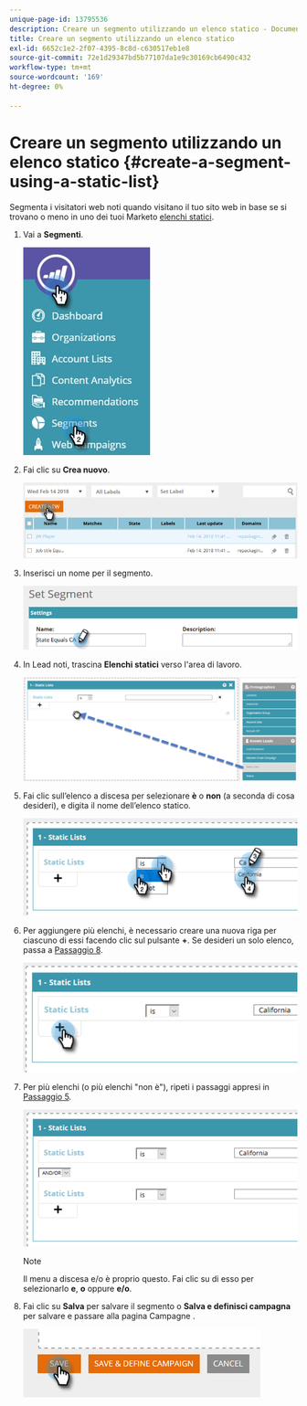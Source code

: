 ```yaml
---
unique-page-id: 13795536
description: Creare un segmento utilizzando un elenco statico - Documenti Marketo - Documentazione del prodotto
title: Creare un segmento utilizzando un elenco statico
exl-id: 6652c1e2-2f07-4395-8c8d-c630517eb1e8
source-git-commit: 72e1d29347bd5b77107da1e9c30169cb6490c432
workflow-type: tm+mt
source-wordcount: '169'
ht-degree: 0%

---
```


# Creare un segmento utilizzando un elenco statico {#create-a-segment-using-a-static-list}

Segmenta i visitatori web noti quando visitano il tuo sito web in base se si trovano o meno in uno dei tuoi Marketo [elenchi statici](/help/marketo/product-docs/core-marketo-concepts/smart-lists-and-static-lists/static-lists/understanding-static-lists.md).

1. Vai a **Segmenti**.

   ![](assets/1.jpg)

1. Fai clic su **Crea nuovo**.

   ![](assets/two.png)

1. Inserisci un nome per il segmento.

   ![](assets/three.png)

1. In Lead noti, trascina **Elenchi statici** verso l&#39;area di lavoro.

   ![](assets/four-2.png)

1. Fai clic sull’elenco a discesa per selezionare **è** o **non** (a seconda di cosa desideri), e digita il nome dell’elenco statico.

   ![](assets/five-2.png)

1. Per aggiungere più elenchi, è necessario creare una nuova riga per ciascuno di essi facendo clic sul pulsante **+**. Se desideri un solo elenco, passa a [Passaggio 8](#eight).

   ![](assets/six-1.png)

1. Per più elenchi (o più elenchi &quot;non è&quot;), ripeti i passaggi appresi in [Passaggio 5](#five).

   ![](assets/seven-2.png)

   >[!NOTE]
   >
   >Il menu a discesa e/o è proprio questo. Fai clic su di esso per selezionarlo **e**, **o** oppure **e/o**.

1. Fai clic su **Salva** per salvare il segmento o **Salva e definisci campagna** per salvare e passare alla pagina Campagne .

   ![](assets/eight-1.png)
